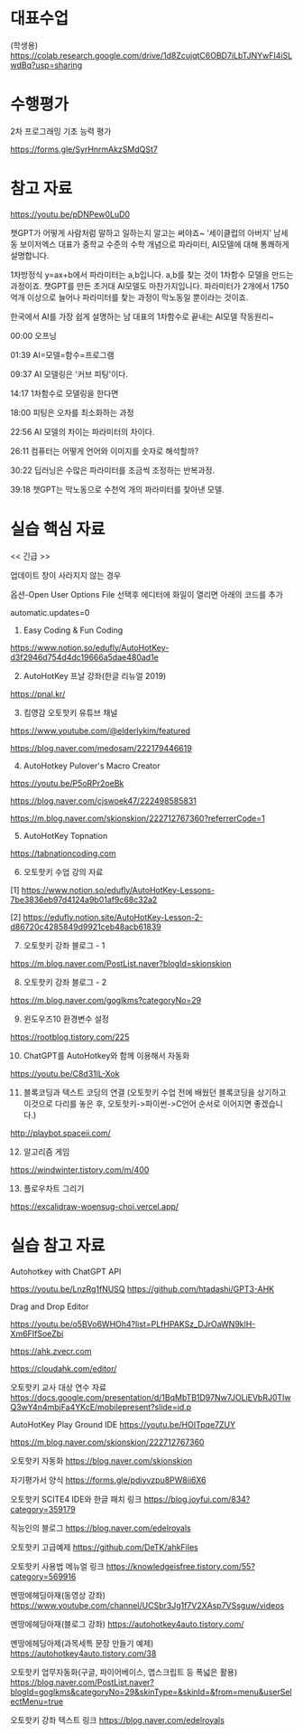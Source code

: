 # 대표수업
(학생용)
https://colab.research.google.com/drive/1d8ZcujqtC6OBD7iLbTJNYwFI4iSLwdBq?usp=sharing


# 수행평가

2차 프로그래밍 기초 능력 평가

https://forms.gle/SyrHnrmAkzSMdQSt7

# 참고 자료

https://youtu.be/pDNPew0LuD0

챗GPT가 어떻게 사람처럼 말하고 일하는지 알고는 써야죠~ ‘세이클럽의 아버지’ 남세동 보이저엑스 대표가 중학교 수준의 수학 개념으로 파라미터, AI모델에 대해 통쾌하게 설명합니다. 
 
1차방정식 y=ax+b에서 파라미터는 a,b입니다. a,b를 찾는 것이 1차함수 모델을 만드는 과정이죠. 챗GPT를 만든 초거대 AI모델도 마찬가지입니다. 파라미터가 2개에서 1750억개 이상으로 늘어나 파라미터를 찾는 과정이 막노동일 뿐이라는 것이죠. 

한국에서 AI를 가장 쉽게 설명하는 남 대표의 1차함수로 끝내는 AI모델 작동원리~


00:00 오프닝

01:39 AI=모델=함수=프로그램

09:37 AI 모델링은 '커브 피팅'이다.

14:17 1차함수로 모델링을 한다면

18:00 피팅은 오차를 최소화하는 과정

22:56 AI 모델의 차이는 파라미터의 차이다.

26:11 컴퓨터는 어떻게 언어와 이미지를 숫자로 해석할까?

30:22 딥러닝은 수많은 파라미터를 조금씩 조정하는 반복과정.

39:18 챗GPT는 막노동으로 수천억 개의 파라미터를 찾아낸 모델.


# 실습 핵심 자료

<< 긴급 >>

업데이트 창이 사라지지 않는 경우

옵션-Open User Options File 선택후 에디터에 화일이 열리면 아래의 코드를 추가

automatic.updates=0

1. Easy Coding & Fun Coding

https://www.notion.so/edufly/AutoHotKey-d3f2946d754d4dc19666a5dae480ad1e

2. AutoHotKey 프날 강좌(한글 리뉴얼 2019)

https://pnal.kr/

3. 킴영감 오토핫키 유튜브 채널

https://www.youtube.com/@elderlykim/featured

https://blog.naver.com/medosam/222179446619

4. AutoHotkey Pulover's Macro Creator

https://youtu.be/P5oRPr2oeBk

https://blog.naver.com/cjswoek47/222498585831

https://m.blog.naver.com/skionskion/222712767360?referrerCode=1

5. AutoHotKey Topnation

https://tabnationcoding.com

6. 오토핫키 수업 강의 자료

[1]
https://www.notion.so/edufly/AutoHotKey-Lessons-7be3836eb97d4124a9b01af9c68c32a2

[2]
https://edufly.notion.site/AutoHotKey-Lesson-2-d86720c4285849d9921ceb48acb61839

7. 오토핫키 강좌 블로그 - 1

https://m.blog.naver.com/PostList.naver?blogId=skionskion

8. 오토핫키 강좌 블로그 - 2

https://m.blog.naver.com/goglkms?categoryNo=29

9. 윈도우즈10 환경변수 설정

https://rootblog.tistory.com/225

10. ChatGPT를 AutoHotkey와 함께 이용해서 자동화

https://youtu.be/C8d31lL-Xok

11. 블록코딩과 텍스트 코딩의 연결 (오토핫키 수업 전에 배웠던 블록코딩을 상기하고 이것으로 다리를 놓은 후, 오토핫키->파이썬->C언어 순서로 이어지면 좋겠습니다.)

http://playbot.spaceii.com/

12. 알고리즘 게임

https://windwinter.tistory.com/m/400

13. 플로우차트 그리기

https://excalidraw-woensug-choi.vercel.app/

# 실습 참고 자료

Autohotkey with ChatGPT API

https://youtu.be/LnzRg1fNUSQ
https://github.com/htadashi/GPT3-AHK

Drag and Drop Editor

https://youtu.be/o5BVo6WHOh4?list=PLfHPAKSz_DJrOaWN9klH-Xm6FIfSoeZbi

https://ahk.zvecr.com

https://cloudahk.com/editor/

오토핫키 교사 대상 연수 자료
https://docs.google.com/presentation/d/1BqMbTB1D97Nw7JOLiEVbRJ0TIwQ3wY4n4mbjFa4YKcE/mobilepresent?slide=id.p

AutoHotKey Play Ground IDE
https://youtu.be/HOITpqe7ZUY

https://m.blog.naver.com/skionskion/222712767360

오토핫키 자동화 
https://blog.naver.com/skionskion

자기평가서 양식
https://forms.gle/pdiyvzpu8PW8ii6X6

오토핫키 SCITE4 IDE와 한글 패치 링크
https://blog.joyfui.com/834?category=359179

직능인의 블로그
https://blog.naver.com/edelroyals

오토핫키 고급예제
https://github.com/DeTK/ahkFiles

오토핫키 사용법 메뉴얼 링크
https://knowledgeisfree.tistory.com/55?category=569916

멘땅에헤딩아재(동영상 강좌)
https://www.youtube.com/channel/UCSbr3Jg1f7V2XAsp7VSsguw/videos

멘땅에헤딩아재(블로그 강좌)
https://autohotkey4auto.tistory.com/

멘땅에헤딩아제(과목세특 문장 만들기 예제)
https://autohotkey4auto.tistory.com/38

오토핫키 업무자동화(구글, 파이어베이스, 앱스크립트 등 폭넓은 활용)
https://blog.naver.com/PostList.naver?blogId=goglkms&categoryNo=29&skinType=&skinId=&from=menu&userSelectMenu=true

오토핫키 강좌 텍스트 링크
https://blog.naver.com/edelroyals
